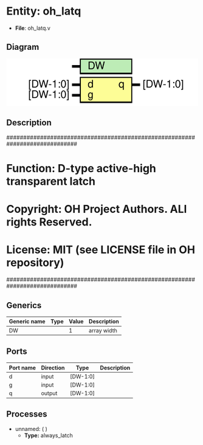 # Entity: oh_latq

- **File**: oh_latq.v
## Diagram

![Diagram](oh_latq.svg "Diagram")
## Description

#############################################################################
# Function:  D-type active-high transparent latch                           #
#                                                                           #
# Copyright: OH Project Authors. ALl rights Reserved.                       #
# License:   MIT (see LICENSE file in OH repository)                        # 
#############################################################################

## Generics

| Generic name | Type | Value | Description   |
| ------------ | ---- | ----- | ------------- |
| DW           |      | 1     |  array width  |
## Ports

| Port name | Direction | Type     | Description |
| --------- | --------- | -------- | ----------- |
| d         | input     | [DW-1:0] |             |
| g         | input     | [DW-1:0] |             |
| q         | output    | [DW-1:0] |             |
## Processes
- unnamed: (  )
  - **Type:** always_latch
